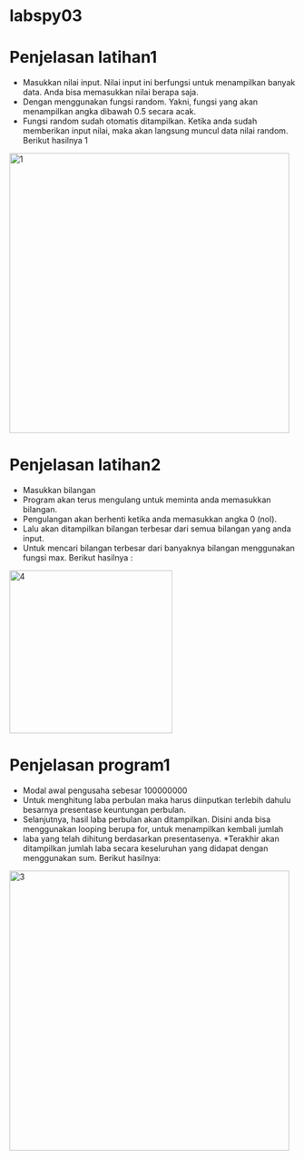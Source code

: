 # labspy03
# Penjelasan latihan1
* Masukkan nilai input. Nilai input ini berfungsi untuk menampilkan banyak data. Anda bisa memasukkan nilai berapa saja.
* Dengan menggunakan fungsi random. Yakni, fungsi yang akan menampilkan angka dibawah 0.5 secara acak.
* Fungsi random sudah otomatis ditampilkan. Ketika anda sudah memberikan input nilai, maka akan langsung muncul data nilai random. Berikut hasilnya 1

<img width="493" alt="1" src="https://user-images.githubusercontent.com/57052783/68995017-013d2380-083e-11ea-9e76-f680718ef9bb.png">

# Penjelasan latihan2
* Masukkan bilangan
* Program akan terus mengulang untuk meminta anda memasukkan bilangan.
* Pengulangan akan berhenti ketika anda memasukkan angka 0 (nol).
* Lalu akan ditampilkan bilangan terbesar dari semua bilangan yang anda input. 
* Untuk mencari bilangan terbesar dari banyaknya bilangan menggunakan fungsi max. Berikut hasilnya :

<img width="287" alt="4" src="https://user-images.githubusercontent.com/57052783/68995179-a1e01300-083f-11ea-8f79-44b872acfd09.png">

# Penjelasan program1
* Modal awal pengusaha sebesar 100000000
* Untuk menghitung laba perbulan maka harus diinputkan terlebih dahulu besarnya presentase keuntungan perbulan.
* Selanjutnya, hasil laba perbulan akan ditampilkan. Disini anda bisa menggunakan looping berupa for, untuk menampilkan kembali jumlah
* laba yang telah dihitung berdasarkan presentasenya.
*Terakhir akan ditampilkan jumlah laba secara keseluruhan yang didapat dengan menggunakan sum. Berikut hasilnya:

<img width="493" alt="3" src="https://user-images.githubusercontent.com/57052783/68995229-292d8680-0840-11ea-9e06-bc01a1581b09.png">
